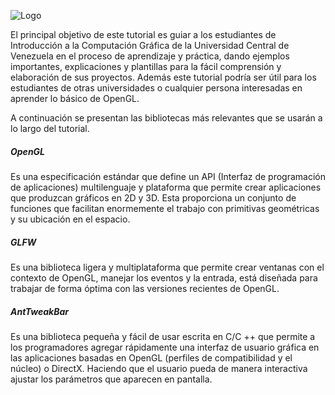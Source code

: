 ![Logo](http://190.169.70.132/wp-content/uploads/2014/06/logo1.jpg)

El principal objetivo de este tutorial es guiar a los estudiantes de Introducción a la Computación Gráfica de la Universidad Central de Venezuela en el proceso de aprendizaje y práctica, dando ejemplos importantes, explicaciones y plantillas para la fácil comprensión y elaboración de sus proyectos. Además este tutorial podría ser útil para los estudiantes de otras universidades o cualquier persona interesadas en aprender lo básico de OpenGL.

A continuación se presentan las bibliotecas más relevantes que se usarán a lo largo del tutorial. 

##### OpenGL
Es una especificación estándar que define un API (Interfaz de programación de aplicaciones) multilenguaje y plataforma que permite crear aplicaciones que produzcan gráficos en 2D y 3D. Esta proporciona un conjunto de funciones que facilitan enormemente el trabajo con primitivas geométricas y su ubicación en el espacio.

##### GLFW 
Es una biblioteca ligera y multiplataforma que permite crear ventanas con el contexto de OpenGL, manejar los eventos y la entrada, está diseñada para trabajar de forma óptima con las versiones recientes de OpenGL.

##### AntTweakBar
Es una biblioteca pequeña y fácil de usar escrita en C/C ++ que permite a los programadores agregar rápidamente una interfaz de usuario gráfica en las aplicaciones basadas en OpenGL (perfiles de compatibilidad y el núcleo) o DirectX. Haciendo que el usuario pueda de manera interactiva ajustar los parámetros que aparecen en pantalla.
